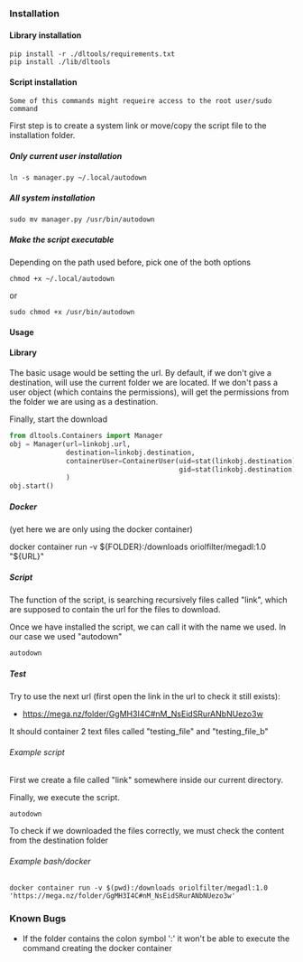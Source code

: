 ### Installation

#### Library installation
```shell
pip install -r ./dltools/requirements.txt
pip install ./lib/dltools
```
#### Script installation
```
Some of this commands might requeire access to the root user/sudo command 
```
First step is to create a system link or move/copy the script file to the installation folder.

##### Only current user installation

```shell
ln -s manager.py ~/.local/autodown
```

##### All system installation

```shell
sudo mv manager.py /usr/bin/autodown
```

##### Make the script executable

Depending on the path used before, pick one of the both options

```shell
chmod +x ~/.local/autodown
```

or

```shell
sudo chmod +x /usr/bin/autodown
```

#### Usage

#### Library

The basic usage would be setting the url.
By default, if we don't give a destination, will use the current folder we are located.
If we don't pass a user object (which contains the permissions), will get the permissions from the folder we are using as a destination.

Finally, start the download
```python
from dltools.Containers import Manager
obj = Manager(url=linkobj.url,
              destination=linkobj.destination,
              containerUser=ContainerUser(uid=stat(linkobj.destination).st_uid,
                                          gid=stat(linkobj.destination).st_gid)
              )
obj.start()
```

##### Docker

(yet here we are only using the docker container)

docker container run -v ${FOLDER}:/downloads oriolfilter/megadl:1.0 "${URL}"

##### Script

The function of the script, is searching recursively files called "link", 
which are supposed to contain the url for the files to download. 

Once we have installed the script, we can call it with the name we used.
In our case we used "autodown"

```sh
autodown
```

##### Test

Try to use the next url (first open the link in the url to check it still exists):

- https://mega.nz/folder/GgMH3I4C#nM_NsEidSRurANbNUezo3w

It should container 2 text files called "testing_file" and "testing_file_b"

###### Example script

First we create a file called "link" somewhere inside our current directory.

Finally, we execute the script.

```shell
autodown
```

To check if we downloaded the files correctly, we must check the content from the destination folder

###### Example bash/docker

```
docker container run -v $(pwd):/downloads oriolfilter/megadl:1.0 'https://mega.nz/folder/GgMH3I4C#nM_NsEidSRurANbNUezo3w'
```

### Known Bugs

- If the folder contains the colon symbol ':' it won't be able to execute the command creating the docker container